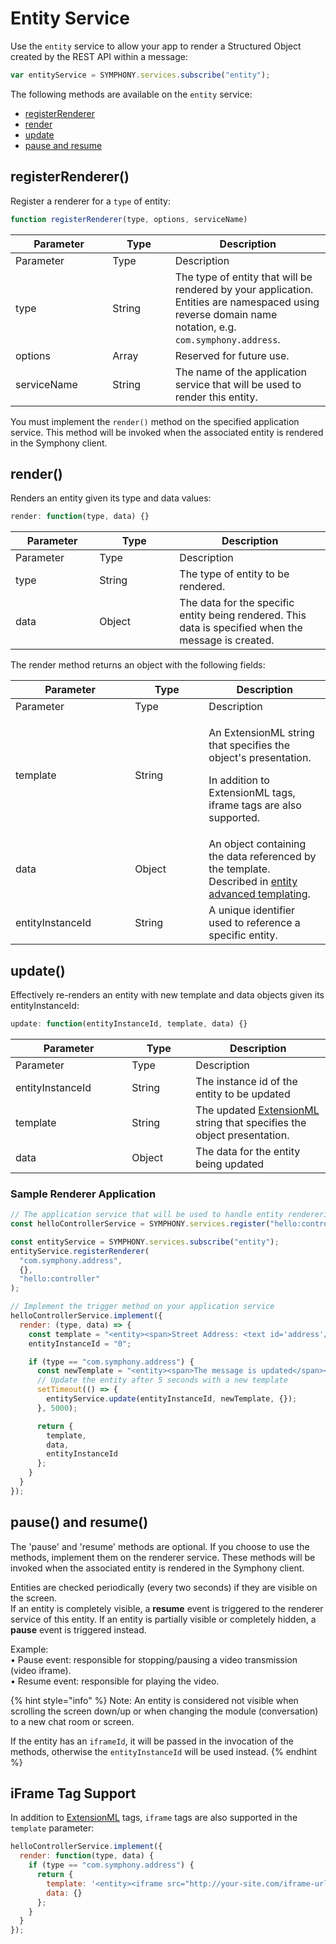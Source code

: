 # Entity Service

Use the `entity` service to allow your app to render a Structured Object created by the REST API within a message:

```javascript
var entityService = SYMPHONY.services.subscribe("entity");
```

The following methods are available on the `entity` service:

* [registerRenderer](./#registerrenderer)
* [render](./#render)
* [update](./#update)
* [pause and resume](./#pause-and-resume)

## registerRenderer()

Register a renderer for a `type` of entity:

```javascript
function registerRenderer(type, options, serviceName)
```

<table data-header-hidden><thead><tr><th width="139.33333333333331">Parameter</th><th width="84.33333333333331">Type</th><th>Description</th></tr></thead><tbody><tr><td>Parameter</td><td>Type</td><td>Description</td></tr><tr><td>type</td><td>String</td><td>The type of entity that will be rendered by your application. Entities are namespaced using reverse domain name notation, e.g. <code>com.symphony.address</code>.</td></tr><tr><td>options</td><td>Array</td><td>Reserved for future use.</td></tr><tr><td>serviceName</td><td>String</td><td>The name of the application service that will be used to render this entity.</td></tr></tbody></table>

You must implement the `render()` method on the specified application service. This method will be invoked when the associated entity is rendered in the Symphony client.

## render()

Renders an entity given its type and data values:

```javascript
render: function(type, data) {}
```

<table data-header-hidden><thead><tr><th width="118.33333333333331">Parameter</th><th width="112">Type</th><th>Description</th></tr></thead><tbody><tr><td>Parameter</td><td>Type</td><td>Description</td></tr><tr><td>type</td><td>String</td><td>The type of entity to be rendered.</td></tr><tr><td>data</td><td>Object</td><td>The data for the specific entity being rendered. This data is specified when the message is created.</td></tr></tbody></table>

The render method returns an object with the following fields:

<table data-header-hidden><thead><tr><th width="175.33333333333331">Parameter</th><th width="102">Type</th><th>Description</th></tr></thead><tbody><tr><td>Parameter</td><td>Type</td><td>Description</td></tr><tr><td>template</td><td>String</td><td><p>An ExtensionML string that specifies the object's presentation.</p><p>In addition to ExtensionML tags, iframe tags are also supported.</p></td></tr><tr><td>data</td><td>Object</td><td>An object containing the data referenced by the template. Described in <a href="https://developers.symphony.com/extension/docs/entity-advanced-templating">entity advanced templating</a>.</td></tr><tr><td>entityInstanceId</td><td>String</td><td>A unique identifier used to reference a specific entity.</td></tr></tbody></table>

## update()

Effectively re-renders an entity with new template and data objects given its entityInstanceId:

```javascript
update: function(entityInstanceId, template, data) {}
```

<table data-header-hidden><thead><tr><th width="170.33333333333331">Parameter</th><th width="86">Type</th><th>Description</th></tr></thead><tbody><tr><td>Parameter</td><td>Type</td><td>Description</td></tr><tr><td>entityInstanceId</td><td>String</td><td>The instance id of the entity to be updated</td></tr><tr><td>template</td><td>String</td><td>The updated <a href="https://symphony-developers.symphony.com/docs/extensionml">ExtensionML</a> string that specifies the object presentation.</td></tr><tr><td>data</td><td>Object</td><td>The data for the entity being updated</td></tr></tbody></table>

### Sample Renderer Application

```javascript
// The application service that will be used to handle entity renderering
const helloControllerService = SYMPHONY.services.register("hello:controller");

const entityService = SYMPHONY.services.subscribe("entity");
entityService.registerRenderer(
  "com.symphony.address",
  {},
  "hello:controller"
);

// Implement the trigger method on your application service
helloControllerService.implement({
  render: (type, data) => {
    const template = "<entity><span>Street Address: <text id='address'/></span><br/><span>City: Palo Alto</span><br/><span>State: California</span><br/><span>Zip Code: 94304</span></entity>"
    entityInstanceId = "0";

    if (type == "com.symphony.address") {
      const newTemplate = "<entity><span>The message is updated</span></entity>";
      // Update the entity after 5 seconds with a new template
      setTimeout(() => {
        entityService.update(entityInstanceId, newTemplate, {});
      }, 5000);

      return {
        template,
        data,
        entityInstanceId
      };
    }
  }
});
```

## pause() and resume()

The 'pause' and 'resume' methods are optional. If you choose to use the methods, implement them on the renderer service. These methods will be invoked when the associated entity is rendered in the Symphony client.

Entities are checked periodically (every two seconds) if they are visible on the screen.\
If an entity is completely visible, a **resume** event is triggered to the renderer service of this entity. If an entity is partially visible or completely hidden, a **pause** event is triggered instead.

Example:\
• Pause event: responsible for stopping/pausing a video transmission (video iframe).\
• Resume event: responsible for playing the video.

{% hint style="info" %}
Note: An entity is considered not visible when scrolling the screen down/up or when changing the module (conversation) to a new chat room or screen.

If the entity has an `iframeId`, it will be passed in the invocation of the methods, otherwise the `entityInstanceId` will be used instead.
{% endhint %}

## iFrame Tag Support

In addition to [ExtensionML](https://symphony-developers.symphony.com/docs/extensionml) tags, `iframe` tags are also supported in the `template` parameter:

```javascript
helloControllerService.implement({
  render: function(type, data) {
    if (type == "com.symphony.address") {
      return {
        template: '<entity><iframe src="http://your-site.com/iframe-url.html" /></entity>',
        data: {}
      };
    }
  }
});
```
